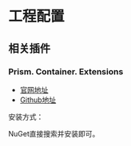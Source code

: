 # 工程配置

## 相关插件

### Prism. Container. Extensions

* [官网地址](https://prismplugins.com/)
* [Github地址](https://github.com/dansiegel/Prism.Container.Extensions)

安装方式：

NuGet直接搜索并安装即可。
